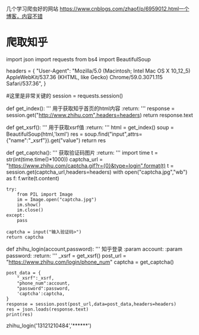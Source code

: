 几个学习爬虫好的网站
https://www.cnblogs.com/zhaof/p/6959012.html一个博客，内容不错

# 爬取知乎
import json
import requests
from bs4 import BeautifulSoup

headers = {
    "User-Agent": "Mozilla/5.0 (Macintosh; Intel Mac OS X 10_12_5) AppleWebKit/537.36 (KHTML, like Gecko) Chrome/59.0.3071.115 Safari/537.36",
}

#这里是非常关键的
session = requests.session()


def get_index():
    '''
    用于获取知乎首页的html内容
    :return:
    '''
    response = session.get("http://www.zhihu.com",headers=headers)
    return response.text

def get_xsrf():
    '''
    用于获取xsrf值
    :return:
    '''
    html = get_index()
    soup = BeautifulSoup(html,'lxml')
    res = soup.find("input",attrs={"name":"_xsrf"}).get("value")
    return res


def get_captcha():
    '''
    获取验证码图片
    :return:
    '''
    import time
    t = str(int(time.time()*1000))
    captcha_url = "https://www.zhihu.com/captcha.gif?r={0}&type=login".format(t)
    t = session.get(captcha_url,headers=headers)
    with open("captcha.jpg","wb") as f:
        f.write(t.content)

    try:
        from PIL import Image
        im = Image.open("captcha.jpg")
        im.show()
        im.close()
    except:
        pass

    captcha = input("输入验证码>")
    return captcha


def zhihu_login(account,password):
    '''
    知乎登录
    :param account:
    :param password:
    :return:
    '''
    _xsrf = get_xsrf()
    post_url = "https://www.zhihu.com/login/phone_num"
    captcha = get_captcha()

    post_data = {
        "_xsrf":_xsrf,
        "phone_num":account,
        "password":password,
        'captcha':captcha,
    }
    response = session.post(post_url,data=post_data,headers=headers)
    res = json.loads(response.text)
    print(res)


zhihu_login('13121210484','******')
